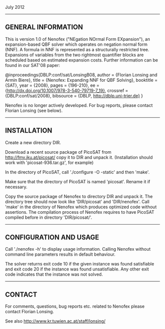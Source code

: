 July 2012

-------------------
GENERAL INFORMATION
-------------------

This is version 1.0 of Nenofex ("NEgation NOrmal Form EXpansion"), an
expansion-based QBF solver which operates on negation normal form (NNF). A
formula in NNF is represented as a structurally restricted tree. Expansions of
variables from the two rightmost quantifier blocks are scheduled based on
estimated expansion costs. Further information can be found in our SAT'08
paper:

@inproceedings{DBLP:conf/sat/LonsingB08,
  author    = {Florian Lonsing and
               Armin Biere},
  title     = {Nenofex: Expanding NNF for QBF Solving},
  booktitle = {SAT},
  year      = {2008},
  pages     = {196-210},
  ee        = {http://dx.doi.org/10.1007/978-3-540-79719-7_19},
  crossref  = {DBLP:conf/sat/2008},
  bibsource = {DBLP, http://dblp.uni-trier.de}
}

Nenofex is no longer actively developed. For bug reports, please contact
Florian Lonsing (see below).


------------
INSTALLATION
------------

Create a new directory DIR.

Download a recent source package of PicoSAT from
http://fmv.jku.at/picosat/ copy it to DIR and unpack it. (Installation
should work with 'picosat-936.tar.gz', for example)

In the directory of PicoSAT, call './configure -O -static' and then
'make'.

Make sure that the directory of PicoSAT is named 'picosat'. Rename it
if necessary.

Copy the source package of Nenofex to directory DIR and unpack it. The
directory tree should now look like 'DIR/picosat' and 'DIR/nenofex'. Call
'make' in the directory of Nenofex which produces optimized code without
assertions. The compilation process of Nenofex requires to have PicoSAT
compiled before in directory 'DIR/picosat/'.


-----------------------
CONFIGURATION AND USAGE
-----------------------

Call './nenofex -h' to display usage information. Calling Nenofex without
command line parameters results in default behaviour.

The solver returns exit code 10 if the given instance was found satisfiable
and exit code 20 if the instance was found unsatisfiable. Any other exit code
indicates that the instance was not solved.


-------
CONTACT
-------

For comments, questions, bug reports etc. related to Nenofex please contact
Florian Lonsing.

See also http://www.kr.tuwien.ac.at/staff/lonsing/


